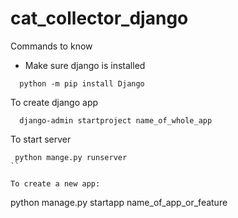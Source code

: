 # cat_collector_django

Commands to know

* Make sure django is installed
```
  python -m pip install Django
```

To create django app
```
  django-admin startproject name_of_whole_app
```

To start server
```
 python mange.py runserver
``

To create a new app:
```
  python manage.py startapp name_of_app_or_feature
```

